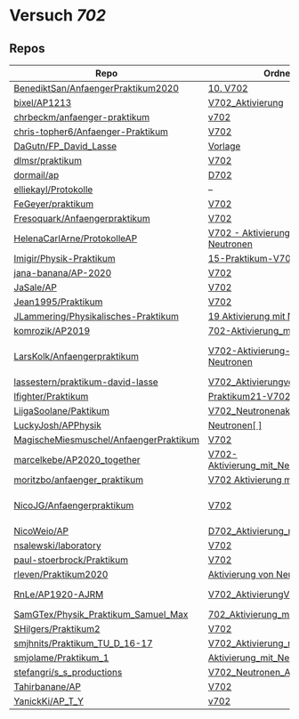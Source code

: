 # Versuch *702*

## Repos

|                                          Repo                                          |                                                                            Ordner                                                                             |                                                                                                                                                                                                                                                                PDFs                                                                                                                                                                                                                                                                 |
|----------------------------------------------------------------------------------------|---------------------------------------------------------------------------------------------------------------------------------------------------------------|-------------------------------------------------------------------------------------------------------------------------------------------------------------------------------------------------------------------------------------------------------------------------------------------------------------------------------------------------------------------------------------------------------------------------------------------------------------------------------------------------------------------------------------|
|[BenediktSan/AnfaengerPraktikum2020](../repo/BenediktSan/AnfaengerPraktikum2020)        |[10. V702](https://github.com/BenediktSan/AnfaengerPraktikum2020/tree/main/Versuche%20Semester%20III/10.%20V702)                                               |[Altprotokoll.pdf](https://docs.google.com/viewer?url=https://raw.githubusercontent.com/BenediktSan/AnfaengerPraktikum2020/main/Versuche%20Semester%20III/10.%20V702/Altprotokoll.pdf)                                                                                                                                                                                                                                                                                                                                               |
|[bixel/AP1213](../repo/bixel/AP1213)                                                    |[V702_Aktivierung](https://github.com/bixel/AP1213/tree/master/V702_Aktivierung)                                                                               |[00_protokoll.pdf](https://docs.google.com/viewer?url=https://raw.githubusercontent.com/bixel/AP1213/master/V702_Aktivierung/00_protokoll.pdf)                                                                                                                                                                                                                                                                                                                                                                                       |
|[chrbeckm/anfaenger-praktikum](../repo/chrbeckm/anfaenger-praktikum)                    |[v702](https://github.com/chrbeckm/anfaenger-praktikum/tree/master/v702)                                                                                       |[main.pdf](https://docs.google.com/viewer?url=https://raw.githubusercontent.com/NicoWeio/awesome-ap-pdfs/main/chrbeckm%E2%88%95anfaenger-praktikum/702/main.pdf) \*                                                                                                                                                                                                                                                                                                                                                                  |
|[chris-topher6/Anfaenger-Praktikum](../repo/chris-topher6/Anfaenger-Praktikum)          |[V702](https://github.com/chris-topher6/Anfaenger-Praktikum/tree/master/V702)                                                                                  |–                                                                                                                                                                                                                                                                                                                                                                                                                                                                                                                                    |
|[DaGutn/FP_David_Lasse](../repo/DaGutn/FP_David_Lasse)                                  |[Vorlage](https://github.com/DaGutn/FP_David_Lasse/tree/main/Vorlage)                                                                                          |–                                                                                                                                                                                                                                                                                                                                                                                                                                                                                                                                    |
|[dlmsr/praktikum](../repo/dlmsr/praktikum)                                              |[V702](https://github.com/dlmsr/praktikum/tree/master/V702)                                                                                                    |–                                                                                                                                                                                                                                                                                                                                                                                                                                                                                                                                    |
|[dormail/ap](../repo/dormail/ap)                                                        |[D702](https://github.com/dormail/ap/tree/main/D702)                                                                                                           |[main.pdf](https://docs.google.com/viewer?url=https://raw.githubusercontent.com/NicoWeio/awesome-ap-pdfs/main/dormail%E2%88%95ap/702/main.pdf) \*                                                                                                                                                                                                                                                                                                                                                                                    |
|[elliekayl/Protokolle](../repo/elliekayl/Protokolle)                                    |–                                                                                                                                                              |[V702_Aktivierung_mit_Neutronen.pdf](https://docs.google.com/viewer?url=https://raw.githubusercontent.com/elliekayl/Protokolle/master/V400-703/V702_Aktivierung_mit_Neutronen.pdf)                                                                                                                                                                                                                                                                                                                                                   |
|[FeGeyer/praktikum](../repo/FeGeyer/praktikum)                                          |[V702](https://github.com/FeGeyer/praktikum/tree/master/4_Semester/V702)                                                                                       |[V702.pdf](https://docs.google.com/viewer?url=https://raw.githubusercontent.com/FeGeyer/praktikum/master/4_Semester/PDF-Dateien/V702.pdf)                                                                                                                                                                                                                                                                                                                                                                                            |
|[Fresoquark/Anfaengerpraktikum](../repo/Fresoquark/Anfaengerpraktikum)                  |[V702](https://github.com/Fresoquark/Anfaengerpraktikum/tree/master/V702)                                                                                      |–                                                                                                                                                                                                                                                                                                                                                                                                                                                                                                                                    |
|[HelenaCarlArne/ProtokolleAP](../repo/HelenaCarlArne/ProtokolleAP)                      |[V702 - Aktivierung mit Neutronen](https://github.com/HelenaCarlArne/ProtokolleAP/tree/master/V702%20-%20Aktivierung%20mit%20Neutronen)                        |–                                                                                                                                                                                                                                                                                                                                                                                                                                                                                                                                    |
|[Imigir/Physik-Praktikum](../repo/Imigir/Physik-Praktikum)                              |[15-Praktikum-V702](https://github.com/Imigir/Physik-Praktikum/tree/master/15-Praktikum-V702)                                                                  |[V702.pdf](https://docs.google.com/viewer?url=https://raw.githubusercontent.com/Imigir/Physik-Praktikum/master/15-Praktikum-V702/V702.pdf)                                                                                                                                                                                                                                                                                                                                                                                           |
|[jana-banana/AP-2020](../repo/jana-banana/AP-2020)                                      |[V702](https://github.com/jana-banana/AP-2020/tree/main/we%20did%20that/V702)                                                                                  |[main.pdf](https://docs.google.com/viewer?url=https://raw.githubusercontent.com/NicoWeio/awesome-ap-pdfs/main/jana-banana%E2%88%95AP-2020/702/main.pdf) \*                                                                                                                                                                                                                                                                                                                                                                           |
|[JaSale/AP](../repo/JaSale/AP)                                                          |[V702](https://github.com/JaSale/AP/tree/master/V702)                                                                                                          |[V702_Aktivierung.pdf](https://docs.google.com/viewer?url=https://raw.githubusercontent.com/JaSale/AP/master/PDF/V702_Aktivierung.pdf)                                                                                                                                                                                                                                                                                                                                                                                               |
|[Jean1995/Praktikum](../repo/Jean1995/Praktikum)                                        |[V702](https://github.com/Jean1995/Praktikum/tree/master/V702)                                                                                                 |[V702.pdf](https://docs.google.com/viewer?url=https://raw.githubusercontent.com/Jean1995/Praktikum/master/Protokolle_Fertig/V702.pdf)                                                                                                                                                                                                                                                                                                                                                                                                |
|[JLammering/Physikalisches-Praktikum](../repo/JLammering/Physikalisches-Praktikum)      |[19 Aktivierung mit Neutronen](https://github.com/JLammering/Physikalisches-Praktikum/tree/master/19%20Aktivierung%20mit%20Neutronen)                          |–                                                                                                                                                                                                                                                                                                                                                                                                                                                                                                                                    |
|[komrozik/AP2019](../repo/komrozik/AP2019)                                              |[702-Aktivierung_mit_Neutronen](https://github.com/komrozik/AP2019/tree/master/702-Aktivierung_mit_Neutronen)                                                  |[main.pdf](https://docs.google.com/viewer?url=https://raw.githubusercontent.com/komrozik/AP2019/master/702-Aktivierung_mit_Neutronen/main.pdf)                                                                                                                                                                                                                                                                                                                                                                                       |
|[LarsKolk/Anfaengerpraktikum](../repo/LarsKolk/Anfaengerpraktikum)                      |[V702-Aktivierung-mit-Neutronen](https://github.com/LarsKolk/Anfaengerpraktikum/tree/master/V702-Aktivierung-mit-Neutronen)                                    |[V702-Korrektur.pdf](https://docs.google.com/viewer?url=https://raw.githubusercontent.com/LarsKolk/Anfaengerpraktikum/master/V702-Aktivierung-mit-Neutronen/V702-Korrektur.pdf)<br/>[V702_alt.pdf](https://docs.google.com/viewer?url=https://raw.githubusercontent.com/LarsKolk/Anfaengerpraktikum/master/V702-Aktivierung-mit-Neutronen/V702_alt.pdf)<br/>[V702_github.pdf](https://docs.google.com/viewer?url=https://raw.githubusercontent.com/LarsKolk/Anfaengerpraktikum/master/V702-Aktivierung-mit-Neutronen/V702_github.pdf)|
|[lassestern/praktikum-david-lasse](../repo/lassestern/praktikum-david-lasse)            |[V702_AktivierungvonNeutronen](https://github.com/lassestern/praktikum-david-lasse/tree/master/V702_AktivierungvonNeutronen)                                   |–                                                                                                                                                                                                                                                                                                                                                                                                                                                                                                                                    |
|[lfighter/Praktikum](../repo/lfighter/Praktikum)                                        |[Praktikum21-V702](https://github.com/lfighter/Praktikum/tree/master/Praktikum21-V702)                                                                         |–                                                                                                                                                                                                                                                                                                                                                                                                                                                                                                                                    |
|[LiigaSoolane/Paktikum](../repo/LiigaSoolane/Paktikum)                                  |[V702_Neutronenaktivierung](https://github.com/LiigaSoolane/Paktikum-mit-dem-Teufel/tree/main/V702_Neutronenaktivierung)                                       |[main.pdf](https://docs.google.com/viewer?url=https://raw.githubusercontent.com/NicoWeio/awesome-ap-pdfs/main/LiigaSoolane%E2%88%95Paktikum/702/main.pdf) \*                                                                                                                                                                                                                                                                                                                                                                         |
|[LuckyJosh/APPhysik](../repo/LuckyJosh/APPhysik)                                        |[Neutronen[ ]](https://github.com/LuckyJosh/APPhysik/tree/master/Neutronen%5B%20%5D)                                                                           |–                                                                                                                                                                                                                                                                                                                                                                                                                                                                                                                                    |
|[MagischeMiesmuschel/AnfaengerPraktikum](../repo/MagischeMiesmuschel/AnfaengerPraktikum)|[V702](https://github.com/MagischeMiesmuschel/AnfaengerPraktikum/tree/master/V702)                                                                             |[main.pdf](https://docs.google.com/viewer?url=https://raw.githubusercontent.com/NicoWeio/awesome-ap-pdfs/main/MagischeMiesmuschel%E2%88%95AnfaengerPraktikum/702/main.pdf) \*                                                                                                                                                                                                                                                                                                                                                        |
|[marcelkebe/AP2020_together](../repo/marcelkebe/AP2020_together)                        |[V702-Aktivierung_mit_Neutronen](https://github.com/marcelkebe/AP2020_together/tree/master/V702-Aktivierung_mit_Neutronen)                                     |–                                                                                                                                                                                                                                                                                                                                                                                                                                                                                                                                    |
|[moritzbo/anfaenger_praktikum](../repo/moritzbo/anfaenger_praktikum)                    |[V702 Aktivierung mit Neutronen](https://github.com/moritzbo/anfaenger_praktikum/tree/main/V702%20Aktivierung%20mit%20Neutronen)                               |–                                                                                                                                                                                                                                                                                                                                                                                                                                                                                                                                    |
|[NicoJG/Anfaengerpraktikum](../repo/NicoJG/Anfaengerpraktikum)                          |[V702](https://github.com/NicoJG/Anfaengerpraktikum/tree/master/V702)                                                                                          |[Abgabe.pdf](https://docs.google.com/viewer?url=https://raw.githubusercontent.com/NicoJG/Anfaengerpraktikum/master/V702/Abgabe.pdf)<br/>[main.pdf](https://docs.google.com/viewer?url=https://raw.githubusercontent.com/NicoWeio/awesome-ap-pdfs/main/NicoJG%E2%88%95Anfaengerpraktikum/702/main.pdf) \*<br/>[V702_Feedback.pdf](https://docs.google.com/viewer?url=https://raw.githubusercontent.com/NicoJG/Anfaengerpraktikum/master/V702/V702_Feedback.pdf)                                                                       |
|[NicoWeio/AP](../repo/NicoWeio/AP)                                                      |[D702_Aktivierung_mit_Neutronen](https://github.com/NicoWeio/AP/tree/gh-pages/D702_Aktivierung_mit_Neutronen)                                                  |[main.pdf](https://docs.google.com/viewer?url=https://raw.githubusercontent.com/NicoWeio/AP/gh-pages/D702_Aktivierung_mit_Neutronen/build/main.pdf)                                                                                                                                                                                                                                                                                                                                                                                  |
|[nsalewski/laboratory](../repo/nsalewski/laboratory)                                    |[V702](https://github.com/nsalewski/laboratory/tree/master/V702)                                                                                               |–                                                                                                                                                                                                                                                                                                                                                                                                                                                                                                                                    |
|[paul-stoerbrock/Praktikum](../repo/paul-stoerbrock/Praktikum)                          |[V702](https://github.com/paul-stoerbrock/Praktikum/tree/master/V702)                                                                                          |[V702.pdf](https://docs.google.com/viewer?url=https://raw.githubusercontent.com/NicoWeio/awesome-ap-pdfs/main/paul-stoerbrock%E2%88%95Praktikum/702/V702.pdf) \*                                                                                                                                                                                                                                                                                                                                                                     |
|[rleven/Praktikum2020](../repo/rleven/Praktikum2020)                                    |[Aktivierung von Neutronen](https://github.com/rleven/Praktikum2020/tree/master/Aktivierung%20von%20Neutronen)                                                 |–                                                                                                                                                                                                                                                                                                                                                                                                                                                                                                                                    |
|[RnLe/AP1920-AJRM](../repo/RnLe/AP1920-AJRM)                                            |[V702_AktivierungVonNeutronen](https://github.com/RnLe/AP1920-AJRM/tree/master/V702_AktivierungVonNeutronen)                                                   |[V702.pdf](https://docs.google.com/viewer?url=https://raw.githubusercontent.com/RnLe/AP1920-AJRM/master/Einzelversuche/AJB/V702.pdf)<br/>[V702.pdf](https://docs.google.com/viewer?url=https://raw.githubusercontent.com/RnLe/AP1920-AJRM/master/V702_AktivierungVonNeutronen/V702.pdf)                                                                                                                                                                                                                                              |
|[SamGTex/Physik_Praktikum_Samuel_Max](../repo/SamGTex/Physik_Praktikum_Samuel_Max)      |[702_Aktivierung_mit_Neutronen](https://github.com/SamGTex/Physik_Praktikum_Samuel_Max/tree/master/702_Aktivierung_mit_Neutronen)                              |[main.pdf](https://docs.google.com/viewer?url=https://raw.githubusercontent.com/NicoWeio/awesome-ap-pdfs/main/SamGTex%E2%88%95Physik_Praktikum_Samuel_Max/702/main.pdf) \*                                                                                                                                                                                                                                                                                                                                                           |
|[SHilgers/Praktikum2](../repo/SHilgers/Praktikum2)                                      |[V702](https://github.com/SHilgers/Praktikum2/tree/master/V702)                                                                                                |–                                                                                                                                                                                                                                                                                                                                                                                                                                                                                                                                    |
|[smjhnits/Praktikum_TU_D_16-17](../repo/smjhnits/Praktikum_TU_D_16-17)                  |[V702_Aktivierung_mit_Neutronen](https://github.com/smjhnits/Praktikum_TU_D_16-17/tree/master/Anf%C3%A4ngerpraktikum/Protokolle/V702_Aktivierung_mit_Neutronen)|[V702.pdf](https://docs.google.com/viewer?url=https://raw.githubusercontent.com/smjhnits/Praktikum_TU_D_16-17/master/Anf%C3%A4ngerpraktikum/Fertige%20Protokolle/V702.pdf)                                                                                                                                                                                                                                                                                                                                                           |
|[smjolame/Praktikum_1](../repo/smjolame/Praktikum_1)                                    |[Aktivierung_mit_Neutronen](https://github.com/smjolame/Praktikum_1/tree/master/Aktivierung_mit_Neutronen)                                                     |[V702.pdf](https://docs.google.com/viewer?url=https://raw.githubusercontent.com/smjolame/Praktikum_1/master/Aktivierung_mit_Neutronen/V702.pdf)                                                                                                                                                                                                                                                                                                                                                                                      |
|[stefangri/s_s_productions](../repo/stefangri/s_s_productions)                          |[V702_Neutronen_Aktivierung](https://github.com/stefangri/s_s_productions/tree/master/PHY341/V702_Neutronen_Aktivierung)                                       |–                                                                                                                                                                                                                                                                                                                                                                                                                                                                                                                                    |
|[Tahirbanane/AP](../repo/Tahirbanane/AP)                                                |[V702](https://github.com/Tahirbanane/AP/tree/main/V702)                                                                                                       |[main.pdf](https://docs.google.com/viewer?url=https://raw.githubusercontent.com/NicoWeio/awesome-ap-pdfs/main/Tahirbanane%E2%88%95AP/702/main.pdf) \*                                                                                                                                                                                                                                                                                                                                                                                |
|[YanickKi/AP_T_Y](../repo/YanickKi/AP_T_Y)                                              |[v702](https://github.com/YanickKi/AP_T_Y/tree/main/v702)                                                                                                      |–                                                                                                                                                                                                                                                                                                                                                                                                                                                                                                                                    |
